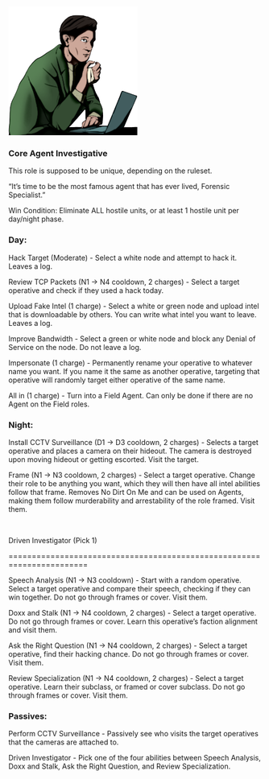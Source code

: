 ![forensicspecialist.png](Images/forensicspecialist.png)

### **Core Agent Investigative**

This role is supposed to be unique, depending on the ruleset.

“It’s time to be the most famous agent that has ever lived, Forensic Specialist.”

Win Condition: Eliminate ALL hostile units, or at least 1 hostile unit per day/night phase.

### **Day:**

Hack Target (Moderate) - Select a white node and attempt to hack it. Leaves a log.

Review TCP Packets (N1 -> N4 cooldown, 2 charges) - Select a target operative and check if they used a hack today.

Upload Fake Intel (1 charge) - Select a white or green node and upload intel that is downloadable by others. You can write what intel you want to leave. Leaves a log.

Improve Bandwidth - Select a green or white node and block any Denial of Service on the node. Do not leave a log.

Impersonate (1 charge) - Permanently rename your operative to whatever name you want. If you name it the same as another operative, targeting that operative will randomly target either operative of the same name.

All in (1 charge) - Turn into a Field Agent. Can only be done if there are no Agent on the Field roles.

### **Night:**

Install CCTV Surveillance (D1 -> D3 cooldown, 2 charges) - Selects a target operative and places a camera on their hideout. The camera is destroyed upon moving hideout or getting escorted. Visit the target.

Frame (N1 -> N3 cooldown, 2 charges) - Select a target operative. Change their role to be anything you want, which they will then have all intel abilities follow that frame. Removes No Dirt On Me and can be used on Agents, making them follow murderability and arrestability of the role framed. Visit them.

<br>

Driven Investigator (Pick 1)

=======================================================================

Speech Analysis (N1 -> N3 cooldown) - Start with a random operative. Select a target operative and compare their speech, checking if they can win together. Do not go through frames or cover. Visit them.

Doxx and Stalk (N1 -> N4 cooldown, 2 charges) - Select a target operative. Do not go through frames or cover. Learn this operative’s faction alignment and visit them.

Ask the Right Question (N1 -> N4 cooldown, 2 charges) - Select a target operative, find their hacking chance. Do not go through frames or cover. Visit them.

Review Specialization (N1 -> N4 cooldown, 2 charges) - Select a target operative. Learn their subclass, or framed or cover subclass. Do not go through frames or cover. Visit them.

### **Passives:**

Perform CCTV Surveillance - Passively see who visits the target operatives that the cameras are attached to.

Driven Investigator - Pick one of the four abilities between Speech Analysis, Doxx and Stalk, Ask the Right Question, and Review Specialization.